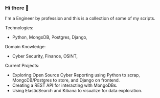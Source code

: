 ### Hi there 👋

I'm a Engineer by profession and this is a collection of some of my scripts. 

Technologies:
 - Python, MongoDB, Postgres, Django,
 
Domain Knowledge:
- Cyber Security, Finance, OSINT,

Current Projects:
- Exploring Open Source Cyber Reporting using Python to scrap, MongoDB/Postgres to store, and Django on frontend.
- Creating a REST API for interacting with MongoDBs.
- Using ElasticSearch and Kibana to visualize for data exploration.

